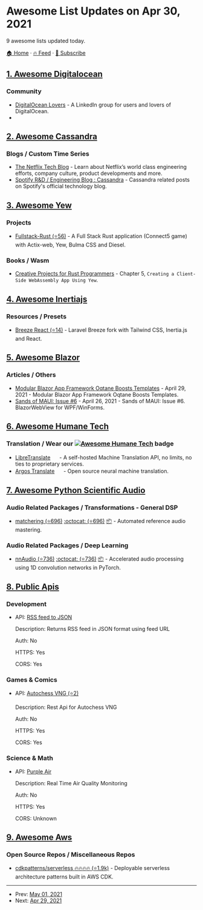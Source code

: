 # Awesome List Updates on Apr 30, 2021

9 awesome lists updated today.

[🏠 Home](/README.md) · [🔥 Feed](https://test.trackawesomelist.com/feed.xml) · [📮 Subscribe](https://trackawesomelist.us17.list-manage.com/subscribe?u=d2f0117aa829c83a63ec63c2f&id=36a103854c)



## [1. Awesome Digitalocean](/content/jonleibowitz/awesome-digitalocean/README.md)

### Community

*   [DigitalOcean Lovers](https://www.linkedin.com/groups/8876623/) - A LinkedIn group for users and lovers of DigitalOcean.
*

## [2. Awesome Cassandra](/content/Anant/awesome-cassandra/README.md)

### Blogs / Custom Time Series

*   [The Netflix Tech Blog](https://medium.com/netflix-techblog) - Learn about Netflix’s world class engineering efforts, company culture, product developments and more.
*   [Spotify R\&D / Engineering Blog : Cassandra](https://engineering.atspotify.com/tag/apache-cassandra/) - Cassandra related posts on Spotify's official technology blog.

## [3. Awesome Yew](/content/jetli/awesome-yew/README.md)

### Projects

*   [Fullstack-Rust (⭐56)](https://github.com/vascokk/fullstack-rust) - A Full Stack Rust application (Connect5 game) with Actix-web, Yew, Bulma CSS and Diesel.

### Books / Wasm

*   [Creative Projects for Rust Programmers](https://www.oreilly.com/library/view/creative-projects-for/9781789346220/) - Chapter 5, `Creating a Client-Side WebAssembly App Using Yew`.

## [4. Awesome Inertiajs](/content/innocenzi/awesome-inertiajs/README.md)

### Resources / Presets

*   [Breeze React (⭐14)](https://github.com/lucky-media/breeze-react) - Laravel Breeze fork with Tailwind CSS, Inertia.js and React.

## [5. Awesome Blazor](/content/AdrienTorris/awesome-blazor/README.md)

### Articles / Others

*   [Modular Blazor App Framework Oqtane Boosts Templates](https://visualstudiomagazine.com/articles/2021/04/29/oqtane-update.aspx) - April 29, 2021 - Modular Blazor App Framework Oqtane Boosts Templates.
*   [Sands of MAUI: Issue #6](https://www.telerik.com/blogs/sands-of-maui-issue-6) - April 26, 2021 - Sands of MAUI: Issue #6. BlazorWebView for WPF/WinForms.

## [6. Awesome Humane Tech](/content/humanetech-community/awesome-humane-tech/README.md)

### Translation / Wear our   [![Awesome Humane Tech](https://raw.githubusercontent.com/humanetech-community/awesome-humane-tech/main/humane-tech-badge.svg?sanitize=true)](https://github.com/humanetech-community/awesome-humane-tech)   badge

*   [LibreTranslate](https://libretranslate.com/) [<img src="https://raw.githubusercontent.com/humanetech-community/awesome-humane-tech/main/logo/github.svg?sanitize=true" width="16"/>](https://github.com/uav4geo/LibreTranslate) - A self-hosted Machine Translation API, no limits, no ties to proprietary services.
*   [Argos Translate](https://www.argosopentech.com/) [<img src="https://raw.githubusercontent.com/humanetech-community/awesome-humane-tech/main/logo/github.svg?sanitize=true" width="16"/>](https://github.com/argosopentech/argos-translate) - Open source neural machine translation.

## [7. Awesome Python Scientific Audio](/content/faroit/awesome-python-scientific-audio/README.md)

### Audio Related Packages / Transformations - General DSP

*   [matchering (⭐696)](https://github.com/sergree/matchering) [:octocat: (⭐696)](https://github.com/sergree/matchering) [:package:](https://pypi.org/project/matchering/) - Automated reference audio mastering.

### Audio Related Packages / Deep Learning

*   [nnAudio (⭐736)](https://github.com/KinWaiCheuk/nnAudio) [:octocat: (⭐736)](https://github.com/KinWaiCheuk/nnAudio) [:package:](https://pypi.org/project/nnAudio/) - Accelerated audio processing using 1D convolution networks in PyTorch.

## [8. Public Apis](/content/public-apis/public-apis/README.md)

### Development

- API: [RSS feed to JSON](https://rss-to-json-serverless-api.vercel.app)

  Description: Returns RSS feed in JSON format using feed URL

  Auth: No

  HTTPS: Yes

  CORS: Yes



### Games & Comics

- API: [Autochess VNG (⭐2)](https://github.com/didadadida93/autochess-vng-api)

  Description: Rest Api for Autochess VNG

  Auth: No

  HTTPS: Yes

  CORS: Yes



### Science & Math

- API: [Purple Air](https://www2.purpleair.com/)

  Description: Real Time Air Quality Monitoring

  Auth: No

  HTTPS: Yes

  CORS: Unknown



## [9. Awesome Aws](/content/donnemartin/awesome-aws/README.md)

### Open Source Repos / Miscellaneous Repos

*   [cdkpatterns/serverless :fire::fire::fire::fire: (⭐1.9k)](https://github.com/cdk-patterns/serverless) - Deployable serverless architecture patterns built in AWS CDK.

---

- Prev: [May 01, 2021](/content/2021/05/01/README.md)
- Next: [Apr 29, 2021](/content/2021/04/29/README.md)